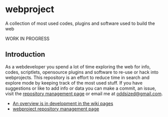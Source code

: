 # webproject
A collection of most used codes, plugins and software used to build the web

WORK IN PROGRESS

## Introduction
As a webdeveloper you spend a lot of time exploring the web for info, codes, scriptlets, opensource plugins and software to re-use or hack into webprojects. This repository is an effort to reduce time in search and explore mode by keeping track of the most used stuff. If you have suggestions or like to add info or data you can make a commit, an issue, visit the [repository management page](https://github.com/oddsized/webproject/projects/1) or email me at oddsized@gmail.com.

* [An overview is in development in the wiki pages](https://github.com/oddsized/webproject/wiki) 
* [webproject repository management page](https://github.com/oddsized/webproject/projects/1)

